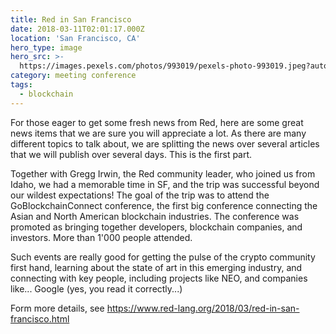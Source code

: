 ```yaml
---
title: Red in San Francisco
date: 2018-03-11T02:01:17.000Z
location: 'San Francisco, CA'
hero_type: image
hero_src: >-
  https://images.pexels.com/photos/993019/pexels-photo-993019.jpeg?auto=compress&cs=tinysrgb&h=650&w=940
category: meeting conference
tags:
  - blockchain
---
```

For those eager to get some fresh news from Red, here are some great news items that we are sure you will appreciate a lot. As there are many different topics to talk about, we are splitting the news over several articles that we will publish over several days. This is the first part.

Together with Gregg Irwin, the Red community leader, who joined us from Idaho, we had a memorable time in SF, and the trip was successful beyond our wildest expectations! The goal of the trip was to attend the GoBlockchainConnect conference, the first big conference connecting the Asian and North American blockchain industries. The conference was promoted as bringing together developers, blockchain companies, and investors. More than 1'000 people attended.

Such events are really good for getting the pulse of the crypto community first hand, learning about the state of art in this emerging industry, and connecting with key people, including projects like NEO, and companies like... Google (yes, you read it correctly...)

Form more details, see <https://www.red-lang.org/2018/03/red-in-san-francisco.html>
